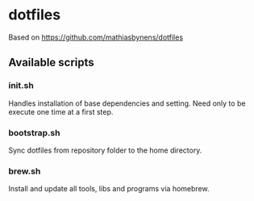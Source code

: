 # dotfiles

Based on https://github.com/mathiasbynens/dotfiles

## Available scripts

### init.sh

Handles installation of base dependencies and setting.
Need only to be execute one time at a first step.

### bootstrap.sh

Sync dotfiles from repository folder to the home directory.

### brew.sh

Install and update all tools, libs and programs via homebrew.
